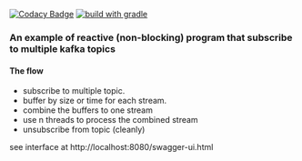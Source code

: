 [![Codacy Badge](https://app.codacy.com/project/badge/Grade/49b0d1627eec40999b8c163f6df5f157)](https://www.codacy.com/gh/barakb/multi-kafka/dashboard?utm_source=github.com&amp;utm_medium=referral&amp;utm_content=barakb/multi-kafka&amp;utm_campaign=Badge_Grade)
[![build with gradle](https://github.com/barakb/multi-kafka/actions/workflows/build.yml/badge.svg)](https://github.com/barakb/multi-kafka/actions/workflows/build.yml)
### An example of reactive (non-blocking) program that subscribe to multiple kafka topics

#### The flow

*   subscribe to multiple topic. 
*   buffer by size or time for each stream.
*   combine the buffers to one stream
*   use n threads to process the combined stream
*   unsubscribe from topic (cleanly)


see interface at http://localhost:8080/swagger-ui.html

